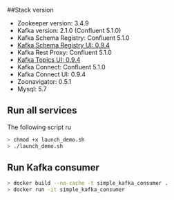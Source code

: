##Stack version
- Zookeeper version: 3.4.9
- Kafka version: 2.1.0 (Confluent 5.1.0)
- Kafka Schema Registry: Confluent 5.1.0
- [Kafka Schema Registry UI: 0.9.4](https://github.com/Landoop/schema-registry-ui)
- Kafka Rest Proxy: Confluent 5.1.0
- [Kafka Topics UI: 0.9.4](https://github.com/Landoop/kafka-topics-ui)
- Kafka Connect: Confluent 5.1.0
- Kafka Connect UI: 0.9.4
- Zoonavigator: 0.5.1
- Mysql: 5.7

## Run all services
The following script ru

```bash
> chmod +x launch_demo.sh
> ./launch_demo.sh
```
## Run Kafka consumer

```bash
> docker build --no-cache -t simple_kafka_consumer .
> docker run -it simple_kafka_consumer
```
